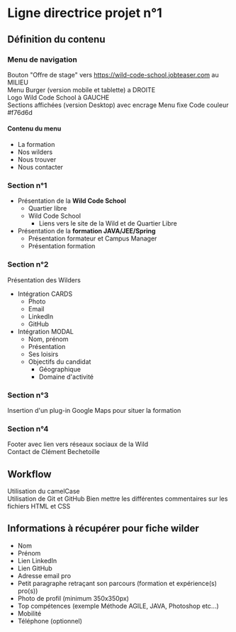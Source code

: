 # Ligne directrice projet n°1

## Définition du contenu

### Menu de navigation 
Bouton "Offre de stage" vers https://wild-code-school.jobteaser.com au MILIEU  
Menu Burger (version mobile et tablette) a DROITE  
Logo Wild Code School à GAUCHE  
Sections affichées (version Desktop) avec encrage 
Menu fixe
Code couleur #f76d6d

#### Contenu du menu
* La formation
* Nos wilders
* Nous trouver
* Nous contacter

### Section n°1
* Présentation de la **Wild Code School**
	* Quartier libre
	* Wild Code School
		* Liens vers le site de la Wild et de Quartier Libre
* Présentation de la **formation JAVA/JEE/Spring**
	* Présentation formateur et Campus Manager
	* Présentation formation
 
### Section n°2
Présentation des Wilders
*	Intégration CARDS
	*	Photo
	*	Email
	*	LinkedIn
	*	GitHub
* Intégration MODAL
	* Nom, prénom
	* Présentation
	* Ses loisirs
	* Objectifs du candidat
		* Géographique
		* Domaine d'activité 
        
### Section n°3
Insertion d'un plug-in Google Maps pour situer la formation

### Section n°4
Footer avec lien vers réseaux sociaux de la Wild  
Contact de Clément Bechetoille

## Workflow
Utilisation du camelCase  
Utilisation de Git et GitHub
Bien mettre les différentes commentaires sur les fichiers HTML et CSS


## Informations à récupérer pour fiche wilder
* Nom
* Prénom
* Lien LinkedIn
* Lien GitHub
* Adresse email pro
* Petit paragraphe retraçant son parcours (formation et expérience(s) pro(s))
* Photo de profil (minimum 350x350px)
* Top compétences (exemple Méthode AGILE, JAVA, Photoshop etc...)
* Mobilité
* Téléphone (optionnel)